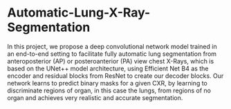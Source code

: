 # Automatic-Lung-X-Ray-Segmentation
In this project, we propose  a deep convolutional network model trained in an end-to-end setting to  facilitate fully automatic lung segmentation from anteroposterior (AP) or  posteroanterior (PA) view chest X-Rays, which is based on the UNet++  model architecture, using Efficient Net B4 as the encoder and residual blocks  from ResNet to create our decoder blocks. Our network learns to predict  binary masks for a given CXR, by learning to discriminate regions of organ,  in this case the lungs, from regions of no organ and achieves very realistic  and accurate segmentation.
